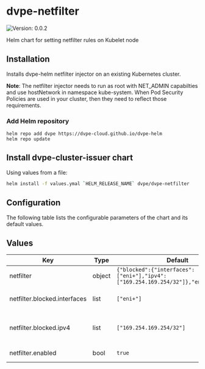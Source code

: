 # dvpe-netfilter

![Version: 0.0.2](https://img.shields.io/badge/Version-0.0.2-informational?style=flat-square)

Helm chart for setting netfilter rules on Kubelet node

## Installation
Installs dvpe-helm netfilter injector on an existing Kubernetes cluster.

**Note**: The netfilter injector needs to run as root with NET_ADMIN capabilties and use hostNetwork in namespace kube-system.
When Pod Security Policies are used in your cluster, then they need to reflect those requirements.

### Add Helm repository

```shell
helm repo add dvpe https://dvpe-cloud.github.io/dvpe-helm
helm repo update
```

## Install dvpe-cluster-issuer chart

Using values from a file:

```bash
helm install -f values.ymal `HELM_RELEASE_NAME` dvpe/dvpe-netfilter
```

## Configuration

The following table lists the configurable parameters of the chart and its default values.

## Values

| Key | Type | Default | Description |
|-----|------|---------|-------------|
| netfilter | object | `{"blocked":{"interfaces":["eni+"],"ipv4":["169.254.169.254/32"]},"enabled":true}` | -----------------------------# |
| netfilter.blocked.interfaces | list | `["eni+"]` | Which kubelet host interfaces should be used to apply the rules    |
| netfilter.blocked.ipv4 | list | `["169.254.169.254/32"]` | Which IPv4 addresses should be blocked from access by the netfilter.blocked.interfaces |
| netfilter.enabled | bool | `true` | Enable or disable the netfilter rule injections |
